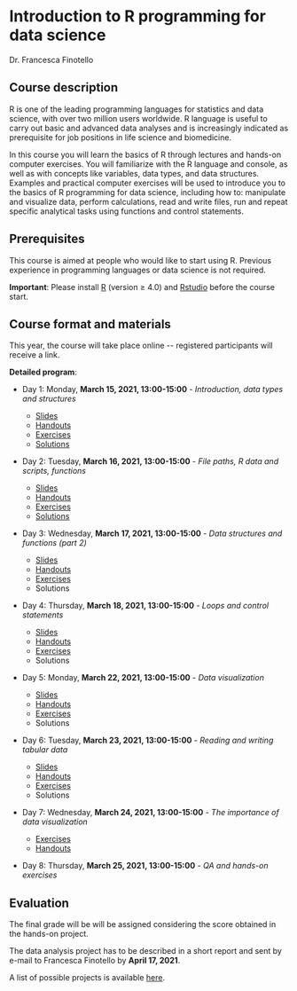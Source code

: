 # Introduction to R programming for data science

Dr. Francesca Finotello

## Course description

R is one of the leading programming languages for statistics and data science, with over two million users worldwide. R language is useful to carry out basic and advanced data analyses and is increasingly indicated as prerequisite for job positions in life science and biomedicine.

In this course you will learn the basics of R through lectures and hands-on computer exercises. You will familiarize with the R language and console, as well as with concepts like variables, data types, and data structures. Examples and practical computer exercises will be used to introduce you to the basics of R programming for data science, including how to: manipulate and visualize data, perform calculations, read and write files, run and repeat specific analytical tasks using functions and control statements. 

## Prerequisites

This course is aimed at people who would like to start using R. 
Previous experience in programming languages or data science is not required.

**Important**: Please install [R](https://www.r-project.org/) (version ≥ 4.0) and [Rstudio](https://www.rstudio.com/) before the course start.

## Course format and materials


This year, the course will take place online -- registered participants will receive a link.

**Detailed program**:

* Day 1: Monday, **March 15, 2021, 13:00-15:00** - *Introduction, data types and structures*
  * [Slides](https://raw.githack.com/FFinotello/Rcourse/master/Slides/Rcourse_2021_day1.html)
  * [Handouts](https://github.com/FFinotello/Rcourse/blob/master/Handouts/Rcourse_2021_day1.pdf)
  * [Exercises](https://raw.githack.com/FFinotello/Rcourse/master/Exercises/Rcourse_2021_day1_Ex.html)
  * [Solutions](https://raw.githack.com/FFinotello/Rcourse/master/Solutions/Rcourse_2021_day1_Ex_Sol.html)
 
* Day 2: Tuesday, **March 16, 2021, 13:00-15:00** - *File paths, R data and scripts, functions*
  * [Slides](https://raw.githack.com/FFinotello/Rcourse/master/Slides/Rcourse_2021_day2.html)
  * [Handouts](https://github.com/FFinotello/Rcourse/blob/master/Handouts/Rcourse_2021_day2.pdf)
  * [Exercises](https://raw.githack.com/FFinotello/Rcourse/master/Exercises/Rcourse_2021_day2_Ex.html)
  * [Solutions](https://raw.githack.com/FFinotello/Rcourse/master/Solutions/Rcourse_2021_day2_Ex_Sol.html)

* Day 3: Wednesday, **March 17, 2021, 13:00-15:00** - *Data structures and functions (part 2)*
  * [Slides](https://raw.githack.com/FFinotello/Rcourse/master/Slides/Rcourse_2021_day3.html)
  * [Handouts](https://github.com/FFinotello/Rcourse/blob/master/Handouts/Rcourse_2021_day3.pdf)
  * [Exercises](https://raw.githack.com/FFinotello/Rcourse/master/Exercises/Rcourse_2021_day3_Ex.html)
  * Solutions
 
* Day 4: Thursday, **March 18, 2021, 13:00-15:00** - *Loops and control statements*
  * [Slides](https://raw.githack.com/FFinotello/Rcourse/master/Slides/Rcourse_2021_day4.html)
  * [Handouts](https://github.com/FFinotello/Rcourse/blob/master/Handouts/Rcourse_2021_day4.pdf)
  * [Exercises](https://raw.githack.com/FFinotello/Rcourse/master/Exercises/Rcourse_2021_day4_Ex.html)
  * Solutions
  
* Day 5: Monday, **March 22, 2021, 13:00-15:00** - *Data visualization* 
  * [Slides](https://raw.githack.com/FFinotello/Rcourse/master/Slides/Rcourse_2021_day5.html)
  * [Handouts](https://github.com/FFinotello/Rcourse/blob/master/Handouts/Rcourse_2021_day5.pdf)
  * [Exercises](https://raw.githack.com/FFinotello/Rcourse/master/Exercises/Rcourse_2021_day5_Ex.html)
  * Solutions

* Day 6: Tuesday, **March 23, 2021, 13:00-15:00** - *Reading and writing tabular data*
  * [Slides](https://raw.githack.com/FFinotello/Rcourse/master/Slides/Rcourse_2021_day6.html)
  * [Handouts](https://github.com/FFinotello/Rcourse/blob/master/Handouts/Rcourse_2021_day6.pdf)
  * [Exercises](https://raw.githack.com/FFinotello/Rcourse/master/Exercises/Rcourse_2021_day6_Ex.html)
  * Solutions

* Day 7: Wednesday, **March 24, 2021, 13:00-15:00** - *The importance of data visualization*
  * [Exercises](https://raw.githack.com/FFinotello/Rcourse/master/Exercises/Rcourse_2021_day7_Ex.html)
  * [Handouts](https://github.com/FFinotello/Rcourse/blob/master/Handouts/Rcourse_2021_day7.pdf)
 
* Day 8: Thursday, **March 25, 2021, 13:00-15:00** - *QA and hands-on exercises*


## Evaluation

The final grade will be will be assigned considering the score obtained in the hands-on project.

The data analysis project has to be described in a short report and sent by e-mail to Francesca Finotello by **April 17, 2021**. 

A list of possible projects is available [here](https://github.com/FFinotello/Rcourse/tree/master/Projects).
